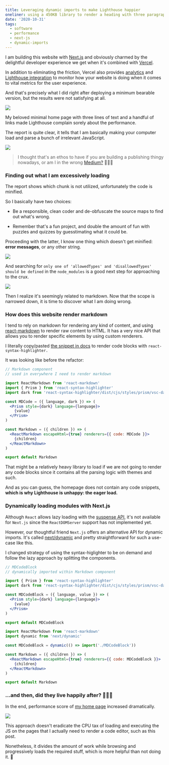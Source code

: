 ```yaml
---
title: Leveraging dynamic imports to make Lighthouse happier
oneliner: using a 450KB library to render a heading with three paragraphs of text is not probably my brightest moment.
date: '2020-10-31'
tags:
  - software
  - performance
  - next-js
  - dynamic-imports
---
```


I am building this website with [Next.js](https://nextjs.org) and obviously charmed by the delightful developer experience we get when it's combined with [Vercel](https://vercel.com/).

In addition to eliminating the friction, Vercel also provides [analytics](https://nextjs.org/analytics) and [Lighthouse integration](https://vercel.com/integrations/lighthouse) to monitor how your website is doing when it comes to vital metrics for the user experience.

And that's precisely what I did right after deploying a minimum bearable version, but the results were not satisfying at all.

![](/images/happier-lighthouse/lighthouse-score-before.png)

My beloved minimal home page with three lines of text and a handful of links made Lighthouse complain sorely about the performance.

The report is quite clear, it tells that I am basically making your computer load and parse a bunch of irrelevant JavaScript.

![](/images/happier-lighthouse/lighthouse-score-before-detail.png)

> I thought that's an ethos to have if you are building a publishing thingy nowadays, or am I in the wrong [Medium?](/images/happier-lighthouse/medium-110-requests.gif) 👹👹👹

### Finding out what I am excessively loading

The report shows which chunk is not utilized, unfortunately the code is minified.

So I basically have two choices:

- Be a responsible, clean coder and de-obfuscate the source maps to find out what's wrong.

- Remember that's a fun project, and double the amount of fun with puzzles and quizzes by guesstimating what it could be.

Proceeding with the latter, I know one thing which doesn't get minified: **error messages**, or any other string.

![](/images/happier-lighthouse/excessively-loaded-code.png)

And searching for `only one of 'allowedTypes' and 'disallowedTypes' should be defined` in the `node_modules` is a good next step for approaching to the crux.

![](/images/happier-lighthouse/search-results-for-error-message.png)

Then I realize it's seemingly related to markdown. Now that the scope is narrowed down, it is time to discover what I am doing wrong.

### How does this website render markdown

I tend to rely on markdown for rendering any kind of content, and using [react-markdown](https://github.com/remarkjs/react-markdown) to render raw content to HTML. It has a very nice API that allows you to render specific elements by using custom renderers.

I literally copy/pasted [the snippet in docs](https://github.com/remarkjs/react-markdown#use-custom-renderers-syntax-highlight) to render code blocks with `react-syntax-highlighter.`

It was looking like before the refactor:

```jsx
// Markdown component
// used in everywhere I need to render markdown

import ReactMarkdown from 'react-markdown'
import { Prism } from 'react-syntax-highlighter'
import dark from 'react-syntax-highlighter/dist/cjs/styles/prism/vsc-dark-plus'

const MDCode = ({ language, dark }) => (
  <Prism style={dark} language={language}>
    {value}
  </Prism>
)

const Markdown = ({ children }) => (
  <ReactMarkdown escapeHtml={true} renderers={{ code: MDCode }}>
    {children}
  </ReactMarkdown>
)

export default Markdown
```

That might be a relatively heavy library to load if we are not going to render any code blocks since it contains all the parsing logic with themes and such.

And as you can guess, the homepage does not contain any code snippets, **which is why Lighthouse is unhappy: the eager load.**

### Dynamically loading modules with Next.js

Although `React` allows lazy loading with the [suspense API](https://reactjs.org/docs/react-api.html#reactsuspense), it's not available for `Next.js` since the `ReactDOMServer` support has not implemented yet.

However, our thoughtful friend `Next.js` offers an alternative API for dynamic imports. It's called [next/dynamic](https://nextjs.org/docs/advanced-features/dynamic-import) and pretty straightforward for such a use-case like this.

I changed strategy of using the syntax-higlighter to be on demand and follow the lazy approach by splitting the components.

```jsx
// MDCodeBlock
// dynamically imported within Markdown component

import { Prism } from 'react-syntax-highlighter'
import dark from 'react-syntax-highlighter/dist/cjs/styles/prism/vsc-dark-plus'

const MDCodeBlock = ({ language, value }) => (
  <Prism style={dark} language={language}>
    {value}
  </Prism>
)

export default MDCodeBlock
```

```jsx
import ReactMarkdown from 'react-markdown'
import dynamic from 'next/dynamic'

const MDCodeBlock = dynamic(() => import('./MDCodeBlock'))

const Markdown = ({ children }) => (
  <ReactMarkdown escapeHtml={true} renderers={{ code: MDCodeBlock }}>
    {children}
  </ReactMarkdown>
)

export default Markdown
```

### ...and then, did they live happily after? 🤖👨‍💻

In the end, performance score of [my home page](/) increased dramatically.

![](/images/happier-lighthouse/lighthouse-score-after.png)

This approach doesn't eradicate the CPU tax of loading and executing the JS on the pages that I actually need to render a code editor, such as this post.

Nonetheless, it divides the amount of work while browsing and progressively loads the required stuff, which is more helpful than not doing it. 🤨
